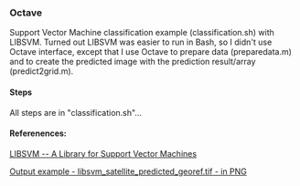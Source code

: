 ### Octave
Support Vector Machine classification example (classification.sh) with LIBSVM. Turned out LIBSVM was easier to run in Bash, so I didn't use Octave interface, except that I use Octave to prepare data (preparedata.m) and to create the predicted image with the prediction result/array (predict2grid.m).

#### Steps
All steps are in "classification.sh"...

#### Referenences:
[LIBSVM -- A Library for Support Vector Machines](https://www.csie.ntu.edu.tw/~cjlin/libsvm/)

[Output example - libsvm_satellite_predicted_georef.tif - in PNG](output_example.png)
